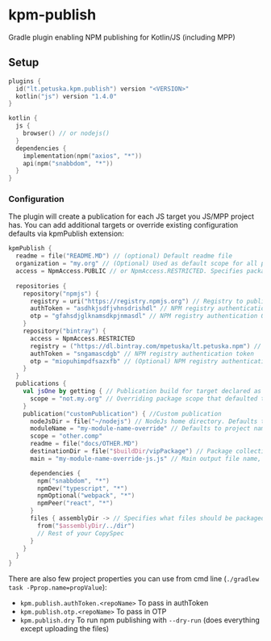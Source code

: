 # kpm-publish

Gradle plugin enabling NPM publishing for Kotlin/JS (including MPP)

## Setup
```kotlin
plugins {
  id("lt.petuska.kpm.publish") version "<VERSION>"
  kotlin("js") version "1.4.0"
}

kotlin {
  js {
    browser() // or nodejs()
  }
  dependencies {
    implementation(npm("axios", "*"))
    api(npm("snabbdom", "*"))
  }
}
```

### Configuration
The plugin will create a publication for each JS target you JS/MPP project has. You can add additional targets or override
existing configuration defaults via kpmPublish extension:
```kotlin
kpmPublish {
  readme = file("README.MD") // (optional) Default readme file
  organization = "my.org" // (Optional) Used as default scope for all publications
  access = NpmAccess.PUBLIC // or NpmAccess.RESTRICTED. Specifies package visibility, defaults to NpmAccess.PUBLIC
  
  repositories {
    repository("npmjs") {      
      registry = uri("https://registry.npmjs.org") // Registry to publish to
      authToken = "asdhkjsdfjvhnsdrishdl" // NPM registry authentication token
      otp = "gfahsdjglknamsdkpjnmasdl" // NPM registry authentication OTP
    }
    repository("bintray") {   
      access = NpmAccess.RESTRICTED   
      registry = ("https://dl.bintray.com/mpetuska/lt.petuska.npm") // Registry to publish to
      authToken = "sngamascdgb" // NPM registry authentication token
      otp = "miopuhimpdfsazxfb" // (Optional) NPM registry authentication OTP
    }
  }
  publications {
    val jsOne by getting { // Publication build for target declared as `kotlin { js("jsOne") { nodejs() } }`
      scope = "not.my.org" // Overriding package scope that defaulted to organization property from before
    }
    publication("customPublication") { //Custom publication
      nodeJsDir = file("~/nodejs") // NodeJs home directory. Defaults to $NODE_HOME if present or kotlinNodeJsSetup output for default publications
      moduleName = "my-module-name-override" // Defaults to project name
      scope = "other.comp"
      readme = file("docs/OTHER.MD")
      destinationDir = file("$buildDir/vipPackage") // Package collection directory, defaults to File($buildDir/publications/kpm/$name")
      main = "my-module-name-override-js.js" // Main output file name, set automatically for default publications

      dependencies {
        npm("snabbdom", "*")
        npmDev("typescript", "*")
        npmOptional("webpack", "*")
        npmPeer("react", "*")
      }           
      files { assemblyDir -> // Specifies what files should be packaged. Preconfigured for default publications, yet can be extended if needed
        from("$assemblyDir/../dir")
        // Rest of your CopySpec     
      }
    }
  }
}
```

There are also few project properties you can use from cmd line (`./gradlew task -Pprop.name=propValue`):
* `kpm.publish.authToken.<repoName>` To pass in authToken
* `kpm.publish.otp.<repoName>` To pass in OTP
* `kpm.publish.dry` To run npm publishing with `--dry-run` (does everything except uploading the files)
